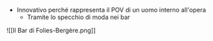 - Innovativo perché rappresenta il POV di un uomo interno all'opera
	- Tramite lo specchio di moda nei bar

![[Il Bar di Folies-Bergère.png]]